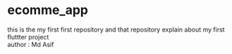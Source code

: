 # ecomme_app
this is the my first first repository and that repository explain about my first fluttter project
<br>
author : Md Asif
